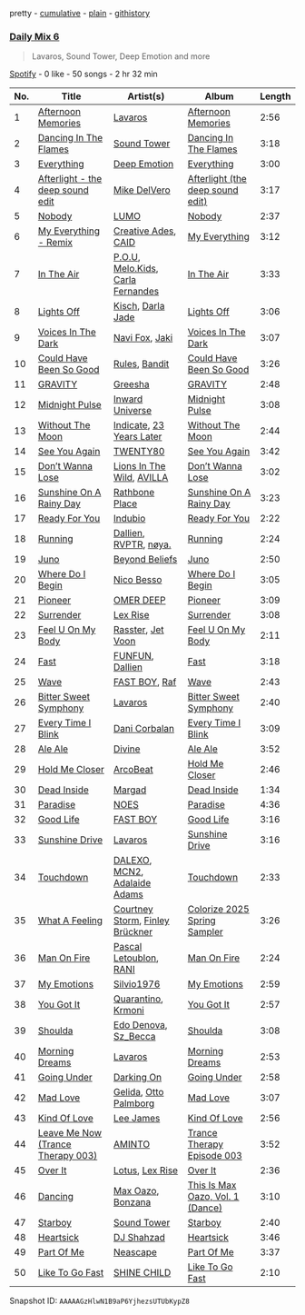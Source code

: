 pretty - [cumulative](/playlists/cumulative/37i9dQZF1E37DfB9BO9G7y.md) - [plain](/playlists/plain/37i9dQZF1E37DfB9BO9G7y) - [githistory](https://github.githistory.xyz/mdn522/spotify-playlist-archive/blob/main/playlists/plain/37i9dQZF1E37DfB9BO9G7y)

### [Daily Mix 6](https://open.spotify.com/playlist/37i9dQZF1E37DfB9BO9G7y)

> Lavaros, Sound Tower, Deep Emotion and more

[Spotify](https://open.spotify.com/user/spotify) - 0 like - 50 songs - 2 hr 32 min

| No. | Title | Artist(s) | Album | Length |
|---|---|---|---|---|
| 1 | [Afternoon Memories](https://open.spotify.com/track/54qecgMjEvAQm0NoShlxHc) | [Lavaros](https://open.spotify.com/artist/56QnFN63OBCffhsKBcm78z) | [Afternoon Memories](https://open.spotify.com/album/0Z0QbTPVBRGCuTLjPsxuJx) | 2:56 |
| 2 | [Dancing In The Flames](https://open.spotify.com/track/1QoIa13ylRWohsCYnUP7sa) | [Sound Tower](https://open.spotify.com/artist/62VQobIZaNjd4TCzIUyxlx) | [Dancing In The Flames](https://open.spotify.com/album/3s8MCOUv57ekTN81PYixA9) | 3:18 |
| 3 | [Everything](https://open.spotify.com/track/2jTb27ORGUVTBJqLRNp8h9) | [Deep Emotion](https://open.spotify.com/artist/7b94cJ9Zrt1O5MXXsbmvLe) | [Everything](https://open.spotify.com/album/25V6A0xYnCJWppZMjZsXwc) | 3:00 |
| 4 | [Afterlight \- the deep sound edit](https://open.spotify.com/track/3vHsHBBUgqz6ibw6hJEWUS) | [Mike DelVero](https://open.spotify.com/artist/3H4P9PZ9R8SL3KUcUl3bK3) | [Afterlight \(the deep sound edit\)](https://open.spotify.com/album/7C3WFFpb1E7GznkrTsSfqp) | 3:17 |
| 5 | [Nobody](https://open.spotify.com/track/2UtuhQ30bVZ765LHTMAeej) | [LUMO](https://open.spotify.com/artist/5SkfvbvAFQpG5kMtPrSjPy) | [Nobody](https://open.spotify.com/album/5DI7VdNacWYgDBzzwf2O5Z) | 2:37 |
| 6 | [My Everything \- Remix](https://open.spotify.com/track/3hVY9cUHV2JuiTT5Wf5H66) | [Creative Ades](https://open.spotify.com/artist/3Gf0Ugt1oAZ7hPaUrkBAyr), [CAID](https://open.spotify.com/artist/1MiDIczNLshbSk7Oqt1CE0) | [My Everything](https://open.spotify.com/album/3CnYacHD7LtiCGmXoSDZWO) | 3:12 |
| 7 | [In The Air](https://open.spotify.com/track/1xNqMrhZPgBBSqRvyVRYsP) | [P.O.U](https://open.spotify.com/artist/04vxVTBTwAFFbMFl1cvcZs), [Melo.Kids](https://open.spotify.com/artist/67zbXa7VOBhfFhM5n6AM33), [Carla Fernandes](https://open.spotify.com/artist/2PowY1osU1K9Qa8d1fn0PF) | [In The Air](https://open.spotify.com/album/3SyVJ1J4GRavybDCToLQd9) | 3:33 |
| 8 | [Lights Off](https://open.spotify.com/track/3Xve5GD3uMljPJU07OO2Qq) | [Kisch](https://open.spotify.com/artist/5geAjOsxhftVd39yemf4r8), [Darla Jade](https://open.spotify.com/artist/615ZycClQL8KQ8qzZiuP8T) | [Lights Off](https://open.spotify.com/album/6bYngaYMqssyu52Z8RIwW9) | 3:06 |
| 9 | [Voices In The Dark](https://open.spotify.com/track/02S6WZDTUuNuzrupLhtrN4) | [Navi Fox](https://open.spotify.com/artist/6t5NMP6obbZIsiJiLqUKy6), [Jaki](https://open.spotify.com/artist/1cLUMaxScDoTtK2KphLfIG) | [Voices In The Dark](https://open.spotify.com/album/39bfr7wIt4phaXgbvSY2rL) | 3:07 |
| 10 | [Could Have Been So Good](https://open.spotify.com/track/4QOi1ZUOxZzDXvKn7nm0Ro) | [Rules](https://open.spotify.com/artist/3CYrfsHEf7AZRlKUvzTnpA), [Bandit](https://open.spotify.com/artist/4mI8m4MJtY9yKLsxxa3Ri2) | [Could Have Been So Good](https://open.spotify.com/album/0TSPTOLyYN00EZ74iQelK8) | 3:26 |
| 11 | [GRAVITY](https://open.spotify.com/track/6BElpOE60jZOh52OUwMKLo) | [Greesha](https://open.spotify.com/artist/5fS0GQkGtikaiDKLhwV3sJ) | [GRAVITY](https://open.spotify.com/album/5v2ArCgOwJSP0q3hTNacCR) | 2:48 |
| 12 | [Midnight Pulse](https://open.spotify.com/track/6gkPLdX1gtOycZi0qJJ81C) | [Inward Universe](https://open.spotify.com/artist/4D7dWOqJWN0xj25qyNsBL9) | [Midnight Pulse](https://open.spotify.com/album/1SEHHSd3GUMIpApWiXgyZR) | 3:08 |
| 13 | [Without The Moon](https://open.spotify.com/track/7snp5ctIWlHH7U5Y5cKRGK) | [Indicate](https://open.spotify.com/artist/2YYFbLg9UTXuDIRVrQvWMv), [23 Years Later](https://open.spotify.com/artist/5l2UTvjYVO34KGQqb59Ft8) | [Without The Moon](https://open.spotify.com/album/2mrh0lx0puTzYoOHHhEvmI) | 2:44 |
| 14 | [See You Again](https://open.spotify.com/track/76gWWW0UULiV52Vso0VG2S) | [TWENTY80](https://open.spotify.com/artist/6w16wwBnNEbuC34fpg4Xrv) | [See You Again](https://open.spotify.com/album/7lPJUoCkhAUEGN9wFpgP7f) | 3:42 |
| 15 | [Don’t Wanna Lose](https://open.spotify.com/track/4ayyB1p0uZT51B0C6tDlPi) | [Lions In The Wild](https://open.spotify.com/artist/5tTJclAtzBo9mnYxCafUmJ), [AVILLA](https://open.spotify.com/artist/5yKHVaNceElAr4fkDryFKX) | [Don’t Wanna Lose](https://open.spotify.com/album/2YWtf2RIb9GAPWKoTPGmLp) | 3:02 |
| 16 | [Sunshine On A Rainy Day](https://open.spotify.com/track/7AF1QK0AM9lWEoTUeik0On) | [Rathbone Place](https://open.spotify.com/artist/6CF3f7dEQV2oNUEUzGQwO4) | [Sunshine On A Rainy Day](https://open.spotify.com/album/1mbufCZNXHrwTrFwzHMreZ) | 3:23 |
| 17 | [Ready For You](https://open.spotify.com/track/2MKuWPfFAPU4KfQiyWicWZ) | [Indubio](https://open.spotify.com/artist/29e47ttjFfx2ted7UmxblL) | [Ready For You](https://open.spotify.com/album/0jferV0LbfTIcclAUoTE9l) | 2:22 |
| 18 | [Running](https://open.spotify.com/track/0jklS76hKfMUIUuhlMoke2) | [Dallien](https://open.spotify.com/artist/3iAbOn3r0bXmmxyQYBxVHJ), [RVPTR](https://open.spotify.com/artist/48fFW9rHg6jYYbPPnI1Ye4), [nøya.](https://open.spotify.com/artist/7uQIdGvojsQWSphx9QHNYD) | [Running](https://open.spotify.com/album/3QGBIxkCLXi5Xc2qg8nc9x) | 2:24 |
| 19 | [Juno](https://open.spotify.com/track/3h4nlTiGhnvm5bnTtJwDll) | [Beyond Beliefs](https://open.spotify.com/artist/6cdamTbWINBJUPpWb0B7cF) | [Juno](https://open.spotify.com/album/46rkjVOszLRzf0QlsxrDfa) | 2:50 |
| 20 | [Where Do I Begin](https://open.spotify.com/track/12p8Obk8nCRrdjQS9p88dt) | [Nico Besso](https://open.spotify.com/artist/7DgJhLJPueRl1erDbNvjl8) | [Where Do I Begin](https://open.spotify.com/album/5UTKkNOKE2BYghWqRnbcH9) | 3:05 |
| 21 | [Pioneer](https://open.spotify.com/track/6n0cUXGVCEJW5ofaXCJI4W) | [OMER DEEP](https://open.spotify.com/artist/6uYsn3imtPUIEqgnB4q9nX) | [Pioneer](https://open.spotify.com/album/0q3ZeGdRu3CKT3ZGCb4Gb6) | 3:09 |
| 22 | [Surrender](https://open.spotify.com/track/675CzsgccOQZpEoFl7CTJI) | [Lex Rise](https://open.spotify.com/artist/7CwKY89EajPC85mFvdp539) | [Surrender](https://open.spotify.com/album/4rdlCf0E5TM6Dz9morXeeW) | 3:08 |
| 23 | [Feel U On My Body](https://open.spotify.com/track/2k7AbwAfCy8MGLySoOqziy) | [Rasster](https://open.spotify.com/artist/3LVYHgfHgCTy3QSRt5kKQg), [Jet Voon](https://open.spotify.com/artist/3Ip7r1nfPWJZng8CzlbjFN) | [Feel U On My Body](https://open.spotify.com/album/5gLrAtMCeqTAieUiT1ucTe) | 2:11 |
| 24 | [Fast](https://open.spotify.com/track/0ffGqnq8C2E2GdJjZLTg5I) | [FUNFUN](https://open.spotify.com/artist/0O4aXwpWk4Jy52PQwhbyV6), [Dallien](https://open.spotify.com/artist/3iAbOn3r0bXmmxyQYBxVHJ) | [Fast](https://open.spotify.com/album/5JBVZcU7tXcXl8W8YIcqxf) | 3:18 |
| 25 | [Wave](https://open.spotify.com/track/5msO1c9VNP14k2t4EvXEsi) | [FAST BOY](https://open.spotify.com/artist/56Qz2XwGj7FxnNKrfkWjnb), [Raf](https://open.spotify.com/artist/3rlKqNmhaP9UiC0wFQyFS3) | [Wave](https://open.spotify.com/album/3DKPygymXWTbAyxp30AbAp) | 2:43 |
| 26 | [Bitter Sweet Symphony](https://open.spotify.com/track/7KAdFPQFcNVklfV8Ekt4GL) | [Lavaros](https://open.spotify.com/artist/56QnFN63OBCffhsKBcm78z) | [Bitter Sweet Symphony](https://open.spotify.com/album/2fO8PGb6h57rDMyY2a0pT4) | 2:40 |
| 27 | [Every Time I Blink](https://open.spotify.com/track/1v6DzlwryvzUtHLrbmppys) | [Dani Corbalan](https://open.spotify.com/artist/2G94MwfTiv77XfLBnfGdhO) | [Every Time I Blink](https://open.spotify.com/album/4w4f5goXvoKJelOU366Gwd) | 3:09 |
| 28 | [Ale Ale](https://open.spotify.com/track/08Fo8YSLBBcWIHUCtxVSD9) | [Divine](https://open.spotify.com/artist/5gJeegvezocxna1SuhQx1R) | [Ale Ale](https://open.spotify.com/album/0zf8JbzlKraAGP49o5XZhE) | 3:52 |
| 29 | [Hold Me Closer](https://open.spotify.com/track/73cZhD9ODAUpx2YbDYlwCY) | [ArcoBeat](https://open.spotify.com/artist/0Is5Iih16GZefld49VAglK) | [Hold Me Closer](https://open.spotify.com/album/2AIqUTkVVlkysZ85ch2GOh) | 2:46 |
| 30 | [Dead Inside](https://open.spotify.com/track/4WfTYChztbcnsTefIQnsYi) | [Margad](https://open.spotify.com/artist/0q9Rikyw58WDoqfQpp70kM) | [Dead Inside](https://open.spotify.com/album/3WOTR31AMK6uroFjQLxBVu) | 1:34 |
| 31 | [Paradise](https://open.spotify.com/track/0l3qykQ0jHMCaqgLdBue4E) | [NOES](https://open.spotify.com/artist/12BrYQYprJ6GNAA4vgMsET) | [Paradise](https://open.spotify.com/album/67dzCHuGjrgCloEsYpvxTX) | 4:36 |
| 32 | [Good Life](https://open.spotify.com/track/09rcsC6M15EZPbCVmrqUYK) | [FAST BOY](https://open.spotify.com/artist/56Qz2XwGj7FxnNKrfkWjnb) | [Good Life](https://open.spotify.com/album/4L7JQYnj8oGhI4OfdQjFjv) | 3:16 |
| 33 | [Sunshine Drive](https://open.spotify.com/track/1oiuAcQyot7TgBUZSzNDOO) | [Lavaros](https://open.spotify.com/artist/56QnFN63OBCffhsKBcm78z) | [Sunshine Drive](https://open.spotify.com/album/2WjSKmRFym679nh9a9yxpo) | 3:16 |
| 34 | [Touchdown](https://open.spotify.com/track/7uOyXGjtYiSCNj4im10cq1) | [DALEXO](https://open.spotify.com/artist/5s4QJTzJRjMrqBDzPiif9l), [MCN2](https://open.spotify.com/artist/343xgiGnBTnEyNmf0N6aeh), [Adalaide Adams](https://open.spotify.com/artist/2DPd9FRFSPPDdESOqZvWoC) | [Touchdown](https://open.spotify.com/album/7J3xAKKQBIFwU8IirJLtwp) | 2:33 |
| 35 | [What A Feeling](https://open.spotify.com/track/4MqY1JHLLfI0V62iZ3MDNa) | [Courtney Storm](https://open.spotify.com/artist/6zd0ClAbzCmZ9qReLzekUV), [Finley Brückner](https://open.spotify.com/artist/5uKGAkqfrnsEV2sgPYvlb0) | [Colorize 2025 Spring Sampler](https://open.spotify.com/album/76pZhLeFjeLzer3jAul94N) | 3:26 |
| 36 | [Man On Fire](https://open.spotify.com/track/4OKkbosoXkfKYXxibXRmt5) | [Pascal Letoublon](https://open.spotify.com/artist/0oXTS2yHUnuji1R7kc9J9a), [RANI](https://open.spotify.com/artist/3SYnDj7btg9gFY7ps8m5d5) | [Man On Fire](https://open.spotify.com/album/77eJN6kno441IKlu6A0DcB) | 2:24 |
| 37 | [My Emotions](https://open.spotify.com/track/1gT0lshwD3WuVyEA8IX85z) | [Silvio1976](https://open.spotify.com/artist/14GP54amvlXfzewsrWx1iF) | [My Emotions](https://open.spotify.com/album/3vLf24RVyHc4QN8nnqPPor) | 2:59 |
| 38 | [You Got It](https://open.spotify.com/track/7MCPNdtppr1Jz9r4z7M9Cf) | [Quarantino](https://open.spotify.com/artist/5y4NgF9HhK3EgWbfjLRX7e), [Krmoni](https://open.spotify.com/artist/0VdvafugKlyxzDZ4S7t1Dz) | [You Got It](https://open.spotify.com/album/4ZTbqzegZ7nDrXJPGpkVdc) | 2:57 |
| 39 | [Shoulda](https://open.spotify.com/track/4exhvKSMXquMIz0KgKUyLR) | [Edo Denova](https://open.spotify.com/artist/5Hqp0kICHwRN032ZqT4p8O), [Sz\_Becca](https://open.spotify.com/artist/1s3yGnPax0rulMTRBv8nrm) | [Shoulda](https://open.spotify.com/album/1hBVb78kKnN2rZTsMhEYBo) | 3:08 |
| 40 | [Morning Dreams](https://open.spotify.com/track/7wuAD5sAxfww2CojPg7eqn) | [Lavaros](https://open.spotify.com/artist/56QnFN63OBCffhsKBcm78z) | [Morning Dreams](https://open.spotify.com/album/0W39U5rWMHoPcU95K8M00E) | 2:53 |
| 41 | [Going Under](https://open.spotify.com/track/2JaNrKsTNCJl3RUSsIKcMT) | [Darking On](https://open.spotify.com/artist/6e2ZvwSvsd7TY2fr8wPE7C) | [Going Under](https://open.spotify.com/album/1UI1zroJu6469VQdnfAdrl) | 2:58 |
| 42 | [Mad Love](https://open.spotify.com/track/7sSxaO5FC0EuRymosRlkGb) | [Gelida](https://open.spotify.com/artist/3zlRoYmaLR1ogMVyJxfjag), [Otto Palmborg](https://open.spotify.com/artist/1YQWn973MCGK5yzVeukVtc) | [Mad Love](https://open.spotify.com/album/7uheuuYeM5scp6Q1GwQCSq) | 3:07 |
| 43 | [Kind Of Love](https://open.spotify.com/track/3CWW5U1ARM0j4NHLNimXY2) | [Lee James](https://open.spotify.com/artist/1FpEI5m0MqV7GUBw22BzKp) | [Kind Of Love](https://open.spotify.com/album/6yeeTnwUcEWRJNi1ABHgMS) | 2:56 |
| 44 | [Leave Me Now \(Trance Therapy 003\)](https://open.spotify.com/track/4yGw72cYDKXw81MeaTn045) | [AMINTO](https://open.spotify.com/artist/1uA8UhjYKn2cjrLV3rBJqz) | [Trance Therapy Episode 003](https://open.spotify.com/album/5yiUh4yROk2ygSNlgAtUDQ) | 3:52 |
| 45 | [Over It](https://open.spotify.com/track/6B71yVE88CBwfvX6I9Ypkr) | [Lotus](https://open.spotify.com/artist/7irNamZWVrstQU1HWzY6mj), [Lex Rise](https://open.spotify.com/artist/7CwKY89EajPC85mFvdp539) | [Over It](https://open.spotify.com/album/6xqzxF9tFjMvBFqDFymc8n) | 2:36 |
| 46 | [Dancing](https://open.spotify.com/track/3bkISNx6MddxBVkwPT3Wky) | [Max Oazo](https://open.spotify.com/artist/5uNCgXcFgj0OyipmIk8ZUi), [Bonzana](https://open.spotify.com/artist/5q3YP2wg8w3Oydv2uOAWLS) | [This Is Max Oazo, Vol\. 1 \(Dance\)](https://open.spotify.com/album/3X9D3BS5Pk5eB1xxzsn3Sp) | 3:10 |
| 47 | [Starboy](https://open.spotify.com/track/70h9MRiRWzaaeILD3iC38r) | [Sound Tower](https://open.spotify.com/artist/62VQobIZaNjd4TCzIUyxlx) | [Starboy](https://open.spotify.com/album/3BgHwAyRk3cWwMGKe3WsKB) | 2:40 |
| 48 | [Heartsick](https://open.spotify.com/track/5ggNeq0QeSvNYwGWfiOuki) | [DJ Shahzad](https://open.spotify.com/artist/0EKSZ4ktMWE8BTzBqDIFnR) | [Heartsick](https://open.spotify.com/album/78AkWbQAFrUSMI9DtLsvkF) | 3:46 |
| 49 | [Part Of Me](https://open.spotify.com/track/6bJiWavSBej10Ub92KJufG) | [Neascape](https://open.spotify.com/artist/0mkR2PQg7ozJy4ntTGCPrT) | [Part Of Me](https://open.spotify.com/album/4Jpk9bJeHU0oF6Wq8SqveX) | 3:37 |
| 50 | [Like To Go Fast](https://open.spotify.com/track/0J8V24T1hRDQ7IS2zEFw4G) | [SHINE CHILD](https://open.spotify.com/artist/4SCEvku4atfpiyK28G2uGX) | [Like To Go Fast](https://open.spotify.com/album/2YKIvwgstdwpd4mrE0A94w) | 2:10 |

Snapshot ID: `AAAAAGzHlwN1B9aP6YjhezsUTUbKypZ8`
